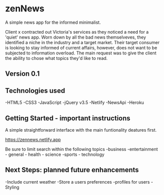 # zenNews
A simple news app for the informed minimalist.

Client x contracted out Victoria's services as they noticed a need for a 'quiet'  news app. Worn down by all the bad news themselveves, they identified a niche in the industry and a target market. Their target consumer is looking to stay informed of current affairs, however, does not want to be subjected to information overload. The main request was to give the client the ability to chose what topics they'd like to read.

## Version 0.1


## Technologies used
-HTML5
-CSS3
-JavaScript
-jQuery v3.5
-Netlify
-NewsApi
-Heroku



## Getting Started - important instructions
A simple straightforward interface with the main funtionality deatures first. 

https://zennews.netlify.app

Be sure to limit search within the following topics 
    -business 
    -entertainment 
    - general 
    - health 
    - science 
    -sports 
    - technology


## Next Steps: planned future enhancements
-Include current weather
-Store a users preferences
-profiles for users
-Styling 
